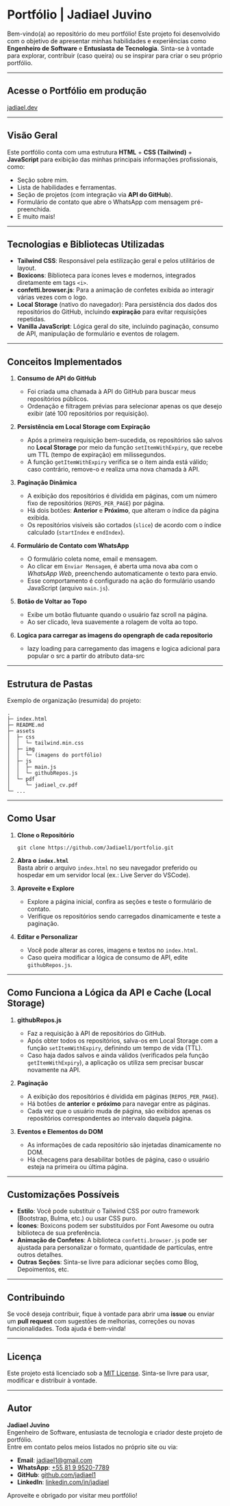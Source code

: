 # Portfólio | Jadiael Juvino

Bem-vindo(a) ao repositório do meu portfólio! Este projeto foi desenvolvido com o objetivo de apresentar minhas habilidades e experiências como **Engenheiro de Software** e **Entusiasta de Tecnologia**. Sinta-se à vontade para explorar, contribuir (caso queira) ou se inspirar para criar o seu próprio portfólio.

---

## Acesse o Portfólio em produção
[jadiael.dev](https://jadiael.dev/)

---

## Visão Geral

Este portfólio conta com uma estrutura **HTML** + **CSS (Tailwind)** + **JavaScript** para exibição das minhas principais informações profissionais, como:
- Seção sobre mim.
- Lista de habilidades e ferramentas.
- Seção de projetos (com integração via **API do GitHub**).
- Formulário de contato que abre o WhatsApp com mensagem pré-preenchida.
- E muito mais!

---

## Tecnologias e Bibliotecas Utilizadas

- **Tailwind CSS**: Responsável pela estilização geral e pelos utilitários de layout.  
- **Boxicons**: Biblioteca para ícones leves e modernos, integrados diretamente em tags `<i>`.  
- **confetti.browser.js**: Para a animação de confetes exibida ao interagir várias vezes com o logo.  
- **Local Storage** (nativo do navegador): Para persistência dos dados dos repositórios do GitHub, incluindo **expiração** para evitar requisições repetidas.  
- **Vanilla JavaScript**: Lógica geral do site, incluindo paginação, consumo de API, manipulação de formulário e eventos de rolagem.

---

## Conceitos Implementados

1. **Consumo de API do GitHub**  
   - Foi criada uma chamada à API do GitHub para buscar meus repositórios públicos.  
   - Ordenação e filtragem prévias para selecionar apenas os que desejo exibir (até 100 repositórios por requisição).

2. **Persistência em Local Storage com Expiração**  
   - Após a primeira requisição bem-sucedida, os repositórios são salvos no **Local Storage** por meio da função `setItemWithExpiry`, que recebe um TTL (tempo de expiração) em milissegundos.  
   - A função `getItemWithExpiry` verifica se o item ainda está válido; caso contrário, remove-o e realiza uma nova chamada à API.

3. **Paginação Dinâmica**  
   - A exibição dos repositórios é dividida em páginas, com um número fixo de repositórios (`REPOS_PER_PAGE`) por página.  
   - Há dois botões: **Anterior** e **Próximo**, que alteram o índice da página exibida.  
   - Os repositórios visíveis são cortados (`slice`) de acordo com o índice calculado (`startIndex` e `endIndex`).

4. **Formulário de Contato com WhatsApp**  
   - O formulário coleta nome, email e mensagem.  
   - Ao clicar em `Enviar Mensagem`, é aberta uma nova aba com o *WhatsApp Web*, preenchendo automaticamente o texto para envio.  
   - Esse comportamento é configurado na ação do formulário usando JavaScript (arquivo `main.js`).

5. **Botão de Voltar ao Topo**  
   - Exibe um botão flutuante quando o usuário faz scroll na página.  
   - Ao ser clicado, leva suavemente a rolagem de volta ao topo.

6. **Logica para carregar as imagens do opengraph de cada repositorio**
   - lazy loading para carregamento das imagens e logica adicional para popular o src a partir do atributo data-src
---

## Estrutura de Pastas

Exemplo de organização (resumida) do projeto:

```
.
├─ index.html
├─ README.md
├─ assets
│  ├─ css
│  │  └─ tailwind.min.css
│  ├─ img
│  │  └─ (imagens do portfólio)
│  ├─ js
│  │  ├─ main.js
│  │  └─ githubRepos.js
│  └─ pdf
│     └─ jadiael_cv.pdf
└─ ...
```

---

## Como Usar

1. **Clone o Repositório**  
   ```
   git clone https://github.com/Jadiael1/portfolio.git
   ```

2. **Abra o `index.html`**  
   Basta abrir o arquivo `index.html` no seu navegador preferido ou hospedar em um servidor local (ex.: Live Server do VSCode).

3. **Aproveite e Explore**  
   - Explore a página inicial, confira as seções e teste o formulário de contato.  
   - Verifique os repositórios sendo carregados dinamicamente e teste a paginação.

4. **Editar e Personalizar**  
   - Você pode alterar as cores, imagens e textos no `index.html`.  
   - Caso queira modificar a lógica de consumo de API, edite `githubRepos.js`.

---

## Como Funciona a Lógica da API e Cache (Local Storage)

1. **githubRepos.js**  
   - Faz a requisição à API de repositórios do GitHub.  
   - Após obter todos os repositórios, salva-os em Local Storage com a função `setItemWithExpiry`, definindo um tempo de vida (TTL).  
   - Caso haja dados salvos e ainda válidos (verificados pela função `getItemWithExpiry`), a aplicação os utiliza sem precisar buscar novamente na API.

2. **Paginação**  
   - A exibição dos repositórios é dividida em páginas (`REPOS_PER_PAGE`).  
   - Há botões de **anterior** e **próximo** para navegar entre as páginas.  
   - Cada vez que o usuário muda de página, são exibidos apenas os repositórios correspondentes ao intervalo daquela página.

3. **Eventos e Elementos do DOM**  
   - As informações de cada repositório são injetadas dinamicamente no DOM.  
   - Há checagens para desabilitar botões de página, caso o usuário esteja na primeira ou última página.

---

## Customizações Possíveis

- **Estilo**: Você pode substituir o Tailwind CSS por outro framework (Bootstrap, Bulma, etc.) ou usar CSS puro.  
- **Ícones**: Boxicons podem ser substituídos por Font Awesome ou outra biblioteca de sua preferência.  
- **Animação de Confetes**: A biblioteca `confetti.browser.js` pode ser ajustada para personalizar o formato, quantidade de partículas, entre outros detalhes.  
- **Outras Seções**: Sinta-se livre para adicionar seções como Blog, Depoimentos, etc.

---

## Contribuindo

Se você deseja contribuir, fique à vontade para abrir uma **issue** ou enviar um **pull request** com sugestões de melhorias, correções ou novas funcionalidades. Toda ajuda é bem-vinda!

---

## Licença

Este projeto está licenciado sob a [MIT License](https://opensource.org/licenses/MIT). Sinta-se livre para usar, modificar e distribuir à vontade.

---

## Autor

**Jadiael Juvino**  
Engenheiro de Software, entusiasta de tecnologia e criador deste projeto de portfólio.  
Entre em contato pelos meios listados no próprio site ou via:

- **Email**: [jadiael1@gmail.com](mailto:jadiael1@gmail.com)
- **WhatsApp**: [+55 81 9 9520-7789](https://api.whatsapp.com/send/?phone=%2B5581995207789&text=Estou%20entrando%20em%20contato%20a%20partir%20do%20seu%20portifolio&type=phone_number&app_absent=0)
- **GitHub**: [github.com/jadiael1](https://github.com/jadiael1)
- **LinkedIn**: [linkedin.com/in/jadiael](https://www.linkedin.com/in/jadiael/)

Aproveite e obrigado por visitar meu portfólio!
